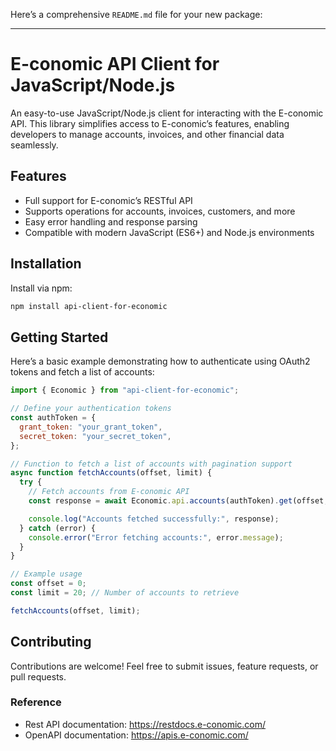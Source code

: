 Here’s a comprehensive `README.md` file for your new package:

---

# E-conomic API Client for JavaScript/Node.js

An easy-to-use JavaScript/Node.js client for interacting with the E-conomic API. This library simplifies access to E-conomic’s features, enabling developers to manage accounts, invoices, and other financial data seamlessly.

## Features

- Full support for E-conomic’s RESTful API
- Supports operations for accounts, invoices, customers, and more
- Easy error handling and response parsing
- Compatible with modern JavaScript (ES6+) and Node.js environments

## Installation

Install via npm:

```bash
npm install api-client-for-economic
```

## Getting Started

Here’s a basic example demonstrating how to authenticate using OAuth2 tokens and fetch a list of accounts:

```javascript
import { Economic } from "api-client-for-economic";

// Define your authentication tokens
const authToken = {
  grant_token: "your_grant_token",
  secret_token: "your_secret_token",
};

// Function to fetch a list of accounts with pagination support
async function fetchAccounts(offset, limit) {
  try {
    // Fetch accounts from E-conomic API
    const response = await Economic.api.accounts(authToken).get(offset, limit);

    console.log("Accounts fetched successfully:", response);
  } catch (error) {
    console.error("Error fetching accounts:", error.message);
  }
}

// Example usage
const offset = 0;
const limit = 20; // Number of accounts to retrieve

fetchAccounts(offset, limit);
```

## Contributing

Contributions are welcome! Feel free to submit issues, feature requests, or pull requests.

### Reference

- Rest API documentation: https://restdocs.e-conomic.com/
- OpenAPI documentation: https://apis.e-conomic.com/
